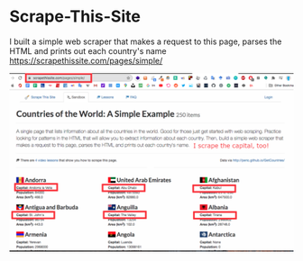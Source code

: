 # Scrape-This-Site
I built a simple web scraper that makes a request to this page, parses the HTML and prints out each country's name https://scrapethissite.com/pages/simple/

![](/img/banner.png)



